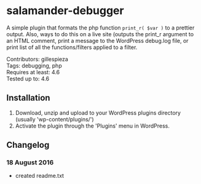 # salamander-debugger
A simple plugin that formats the php function `print_r( $var )` to a prettier output. Also, ways to do this on a live site (outputs the print_r argument to an HTML comment, print a message to the WordPress debug.log file, or print list of all the functions/filters applied to a filter. 

Contributors: gillespieza  
Tags: debugging, php  
Requires at least: 4.6  
Tested up to: 4.6  

## Installation
1. Download, unzip and upload to your WordPress plugins directory (usually \'wp-content/plugins/\')
2. Activate the plugin through the \'Plugins\' menu in WordPress.

## Changelog
### 18 August 2016
* created readme.txt
